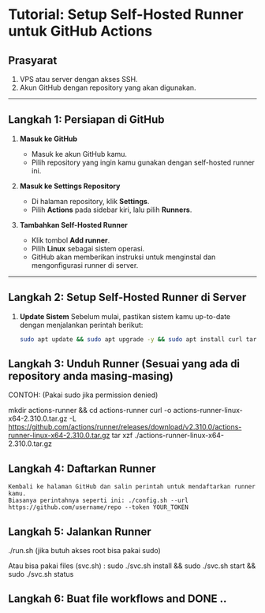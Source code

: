 # Tutorial: Setup Self-Hosted Runner untuk GitHub Actions

## Prasyarat
1. VPS atau server dengan akses SSH.
2. Akun GitHub dengan repository yang akan digunakan.

---

## Langkah 1: Persiapan di GitHub

1. **Masuk ke GitHub**
   - Masuk ke akun GitHub kamu.
   - Pilih repository yang ingin kamu gunakan dengan self-hosted runner ini.
   
2. **Masuk ke Settings Repository**
   - Di halaman repository, klik **Settings**.
   - Pilih **Actions** pada sidebar kiri, lalu pilih **Runners**.

3. **Tambahkan Self-Hosted Runner**
   - Klik tombol **Add runner**.
   - Pilih **Linux** sebagai sistem operasi.
   - GitHub akan memberikan instruksi untuk menginstal dan mengonfigurasi runner di server.

---

## Langkah 2: Setup Self-Hosted Runner di Server

1. **Update Sistem**
   Sebelum mulai, pastikan sistem kamu up-to-date dengan menjalankan perintah berikut:
   ```bash dan tools yang dibutuhkan
   sudo apt update && sudo apt upgrade -y && sudo apt install curl tar -y

## Langkah 3: Unduh Runner (Sesuai yang ada di repository anda masing-masing)
   CONTOH: (Pakai sudo jika permission denied)
   
   mkdir actions-runner && cd actions-runner
   curl -o actions-runner-linux-x64-2.310.0.tar.gz -L https://github.com/actions/runner/releases/download/v2.310.0/actions-runner-linux-x64-2.310.0.tar.gz
   tar xzf ./actions-runner-linux-x64-2.310.0.tar.gz

## Langkah 4: Daftarkan Runner
    Kembali ke halaman GitHub dan salin perintah untuk mendaftarkan runner kamu. 
    Biasanya perintahnya seperti ini: ./config.sh --url https://github.com/username/repo --token YOUR_TOKEN

## Langkah 5: Jalankan Runner
   ./run.sh (jika butuh akses root bisa pakai sudo)

   Atau bisa pakai files (svc.sh) :
   sudo ./svc.sh install && sudo ./svc.sh start && sudo ./svc.sh status

## Langkah 6: Buat file workflows and DONE ..


